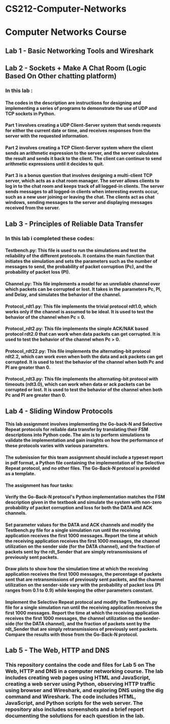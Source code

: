 # CS212-Computer-Networks
# Computer Networks Course
## Lab 1 - Basic Networking Tools and Wireshark
## Lab 2 - Sockets + Make A Chat Room (Logic Based On Other chatting platform)
### In this lab :
#### The codes in the description are instructions for designing and implementing a series of programs to demonstrate the use of UDP and TCP sockets in Python.
#### Part 1 involves creating a UDP Client-Server system that sends requests for either the current date or time, and receives responses from the server with the requested information.
#### Part 2 involves creating a TCP Client-Server system where the client sends an arithmetic expression to the server, and the server calculates the result and sends it back to the client. The client can continue to send arithmetic expressions until it decides to quit.
#### Part 3 is a bonus question that involves designing a multi-client TCP server, which acts as a chat room manager. The server allows clients to log in to the chat room and keeps track of all logged-in clients. The server sends messages to all logged-in clients when interesting events occur, such as a new user joining or leaving the chat. The clients act as chat windows, sending messages to the server and displaying messages received from the server.

## Lab 3 - Principles of Reliable Data Transfer
### In this lab i completed these codes: 
#### Testbench.py: This file is used to run the simulations and test the reliability of the different protocols. It contains the main function that initiates the simulation and sets the parameters such as the number of messages to send, the probability of packet corruption (Pc), and the probability of packet loss (Pl).
#### Channel.py: This file implements a model for an unreliable channel over which packets can be corrupted or lost. It takes in the parameters Pc, Pl, and Delay, and simulates the behavior of the channel.
#### Protocol_rdt1.py: This file implements the trivial protocol rdt1.0, which works only if the channel is assumed to be ideal. It is used to test the behavior of the channel when Pc = 0.

#### Protocol_rdt2.py: This file implements the simple ACK/NAK based protocol rdt2.0 that can work when data packets can get corrupted. It is used to test the behavior of the channel when Pc > 0.

#### Protocol_rdt22.py: This file implements the alternating-bit protocol rdt2.2, which can work even when both the data and ack packets can get corrupted. It is used to test the behavior of the channel when both Pc and Pl are greater than 0.

#### Protocol_rdt3.py: This file implements the alternating-bit protocol with timeouts (rdt3.0), which can work when data or ack packets can be corrupted or lost. It is used to test the behavior of the channel when both Pc and Pl are greater than 0.

## Lab 4 - Sliding Window Protocols
#### This lab assignment involves implementing the Go-back-N and Selective Repeat protocols for reliable data transfer by translating their FSM descriptions into Python code. The aim is to perform simulations to validate the implementation and gain insights on how the performance of these protocols varies with various parameters.
#### The submission for this team assignment should include a typeset report in pdf format, a Python file containing the implementation of the Selective Repeat protocol, and no other files. The Go-Back-N protocol is provided as a template.

#### The assignment has four tasks:
#### Verify the Go-Back-N protocol's Python implementation matches the FSM description given in the textbook and simulate the system with non-zero probability of packet corruption and loss for both the DATA and ACK channels.
#### Set parameter values for the DATA and ACK channels and modify the Testbench.py file for a single simulation run until the receiving application receives the first 1000 messages. Report the time at which the receiving application receives the first 1000 messages, the channel utilization on the sender side (for the DATA channel), and the fraction of packets sent by the rdt_Sender that are simply retransmissions of previously sent packets.
#### Draw plots to show how the simulation time at which the receiving application receives the first 1000 messages, the percentage of packets sent that are retransmissions of previously sent packets, and the channel utilization on the sender-side vary with the probability of packet loss (Pl ranges from 0.1 to 0.9) while keeping the other parameters constant.
#### Implement the Selective Repeat protocol and modify the Testbench.py file for a single simulation run until the receiving application receives the first 1000 messages. Report the time at which the receiving application receives the first 1000 messages, the channel utilization on the sender-side (for the DATA channel), and the fraction of packets sent by the rdt_Sender that are simply retransmissions of previously sent packets. Compare the results with those from the Go-Back-N protocol.
## Lab 5 - The Web, HTTP and DNS 
### This repository contains the code and files for Lab 5 on The Web, HTTP and DNS in a computer networking course. The lab includes creating web pages using HTML and JavaScript, creating a web server using Python, observing HTTP traffic using browser and Wireshark, and exploring DNS using the dig command and Wireshark. The code includes HTML, JavaScript, and Python scripts for the web server. The repository also includes screenshots and a brief report documenting the solutions for each question in the lab.

